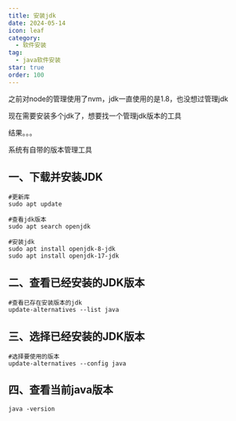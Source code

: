 ```yaml
---
title: 安装jdk
date: 2024-05-14
icon: leaf
category:
  - 软件安装
tag:
  - java软件安装
star: true
order: 100
---
```


之前对node的管理使用了nvm，jdk一直使用的是1.8，也没想过管理jdk

现在需要安装多个jdk了，想要找一个管理jdk版本的工具

结果。。。

系统有自带的版本管理工具

<!-- more -->

## 一、下载并安装JDK

``` shell
#更新库
sudo apt update

#查看jdk版本
sudo apt search openjdk

#安装jdk
sudo apt install openjdk-8-jdk
sudo apt install openjdk-17-jdk
```

## 二、查看已经安装的JDK版本

``` shell
#查看已存在安装版本的jdk
update-alternatives --list java
```

## 三、选择已经安装的JDK版本

``` shell
#选择要使用的版本
update-alternatives --config java
```

## 四、查看当前java版本

``` shell
java -version
```